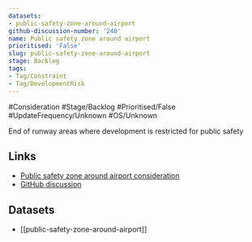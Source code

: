 ```yaml
---
datasets:
- public-safety-zone-around-airport
github-discussion-number: '240'
name: Public safety zone around airport
prioritised: 'False'
slug: public-safety-zone-around-airport
stage: Backlog
tags:
- Tag/Constraint
- Tag/DevelopmentRisk
---
```


#Consideration #Stage/Backlog #Prioritised/False #UpdateFrequency/Unknown #OS/Unknown

End of runway areas where development is restricted for public safety

## Links

* [Public safety zone around airport consideration](https://design.planning.data.gov.uk/planning-consideration/public-safety-zone-around-airport)
* [GitHub discussion](https://github.com/digital-land/data-standards-backlog/discussions/240)

## Datasets

* [[public-safety-zone-around-airport]]